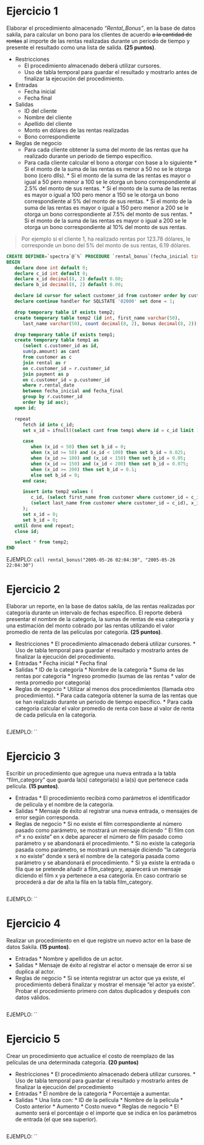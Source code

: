 # Ejercicio 1
Elaborar el procedimiento almacenado *“Rental_Bonus”*, en la base de datos sakila, para calcular un bono para los clientes de acuerdo ~~a la cantidad de rentas~~ al importe de las rentas realizadas durante un periodo de tiempo y presente el resultado como una lista de salida. **(25 puntos)**.

* Restricciones
    * El procedimiento almacenado deberá utilizar cursores.
    * Uso de tabla temporal para guardar el resultado y mostrarlo antes de finalizar la ejecución del procedimiento.
* Entradas
    * Fecha inicial
    * Fecha final
* Salidas
    * ID del cliente
    * Nombre del cliente
    * Apellido del cliente
    * Monto en dólares de las rentas realizadas
    * Bono correspondiente
* Reglas de negocio
    * Para cada cliente obtener la suma del monto de las rentas que ha realizado durante un periodo de tiempo específico.
    * Para cada cliente calcular el bono a otorgar con base a lo siguiente
          * Si el monto de la suma de las rentas es menor a 50 no se le otorga bono (cero dlls).
          * Si el monto de la suma de las rentas es mayor o igual a 50 pero menor a 100 se le otorga un bono correspondiente al 2.5% del monto de sus rentas.
          * Si el monto de la suma de las rentas es mayor o igual a 100 pero menor a 150 se le otorga un bono correspondiente al 5% del monto de sus rentas.
          * Si el monto de la suma de las rentas es mayor o igual a 150 pero menor a 200 se le otorga un bono correspondiente al 7.5% del monto de sus rentas.
          * Si el monto de la suma de las rentas es mayor o igual a 200 se le otorga un bono correspondiente al 10% del monto de sus rentas.
    
> Por ejemplo si el cliente 1, ha realizado rentas por 123.78 dólares, le corresponde un bono del 5% del monto de sus rentas, 6.19 dólares.

```sql
CREATE DEFINER=`spectra`@`%` PROCEDURE `rental_bonus`(fecha_inicial timestamp, fecha_final timestamp)
BEGIN
   declare done int default 0;
   declare c_id int default 0;
   declare x_id decimal(8, 2) default 0.00;
   declare b_id decimal(8, 2) default 0.00;

   declare id cursor for select customer_id from customer order by customer_id asc;
   declare continue handler for SQLSTATE '02000' set done = 1;

   drop temporary table if exists temp2;
   create temporary table temp2 (id int, first_name varchar(50), 
      last_name varchar(50), count decimal(8, 2), bonus decimal(8, 2));

   drop temporary table if exists temp1;
   create temporary table temp1 as
      (select c.customer_id as id,
      sum(p.amount) as cant
      from customer as c
      join rental as r
      on c.customer_id = r.customer_id
      join payment as p
      on c.customer_id = p.customer_id
      where r.rental_date 
      between fecha_inicial and fecha_final
      group by r.customer_id
      order by id asc);
   open id;

   repeat
      fetch id into c_id;
      set x_id = ifnull((select cant from temp1 where id = c_id limit 1), 0);

      case
         when (x_id < 50) then set b_id = 0;
         when (x_id >= 50) and (x_id < 100) then set b_id = 0.025;
         when (x_id >= 100) and (x_id < 150) then set b_id = 0.05;
         when (x_id >= 150) and (x_id < 200) then set b_id = 0.075;
         when (x_id >= 200) then set b_id = 0.1;
         else set b_id = 0;
      end case;

      insert into temp2 values (
         c_id, (select first_name from customer where customer_id = c_id), 
         (select last_name from customer where customer_id = c_id), x_id, b_id*x_id
      );
      set x_id = 0;
      set b_id = 0;
   until done end repeat;
   close id;

   select * from temp2;
END
```

EJEMPLO: `call rental_bonus("2005-05-26 02:04:30", "2005-05-26 22:04:30")`

# Ejercicio 2
Elaborar un reporte, en la base de datos sakila, de las rentas realizadas por categoría durante un intervalo de fechas específico. El reporte deberá presentar el nombre de la categoría, la sumas de rentas de esa categoría y una estimación del monto cobrado por las rentas utilizando el valor promedio de renta de las películas por categoría. **(25 puntos)**.

* Restricciones
      * El procedimiento almacenado deberá utilizar cursores.
      * Uso de tabla temporal para guardar el resultado y mostrarlo antes de finalizar la ejecución del procedimiento.
* Entradas
      * Fecha inicial
      * Fecha final
* Salidas
      * ID de la categoría
      * Nombre de la categoría
      * Suma de las rentas por categoría
      * Ingreso promedio (sumas de las rentas * valor de renta promedio por categoría)
* Reglas de negocio
      * Utilizar al menos dos procedimientos (llamada otro procedimiento).
      * Para cada categoría obtener la suma de las rentas que se han realizado durante un periodo de tiempo específico.
      * Para cada categoría calcular el valor promedio de renta con base al valor de renta de cada película en la categoría.

```sql

```

EJEMPLO: ``

# Ejercicio 3
Escribir un procedimiento que agregue una nueva entrada a la tabla “film_category” que guarda la(s) categoría(s) a la(s) que pertenece cada película. **(15 puntos)**.

* Entradas
      * El procedimiento recibirá como parámetros el identificador de película y el nombre de la categoría.
* Salidas
      * Mensaje de éxito al registrar una nueva entrada, o mensajes de error según corresponda.
* Reglas de negocio
      * Si no existe el film correspondiente al número pasado como parámetro, se mostrará un mensaje diciendo “ El film con nº x no existe” en x debe aparecer el número de film pasado como parámetro y se abandonará el procedimiento.
      * Si no existe la categoría pasada como parámetro, se mostrará un mensaje diciendo “la categoría x no existe” donde x será el nombre de la categoría pasada como parámetro y se abandonará el procedimiento.
      * Si ya existe la entrada o fila que se pretende añadir a film_category, aparecerá un mensaje diciendo el film x ya pertenece a esa categoría. En caso contrario se procederá a dar de alta la fila en la tabla film_category.

```sql

```

EJEMPLO: ``

# Ejercicio 4
Realizar un procedimiento en el que registre un nuevo actor en la base de datos Sakila. **(15 puntos)**.

* Entradas
      * Nombre y apellidos de un actor.
* Salidas
      * Mensaje de éxito al registrar el actor o mensaje de error si se duplica al actor.
* Reglas de negocio
      * Si se intenta registrar un actor que ya existe, el procedimiento deberá finalizar y mostrar el mensaje “el actor ya existe”. Probar el procedimiento primero con datos duplicados y después con datos válidos.

```sql

```
EJEMPLO: ``

# Ejercicio 5
Crear un procedimiento que actualice el costo de reemplazo de las películas de una determinada categoría. **(20 puntos)**
* Restricciones
      * El procedimiento almacenado deberá utilizar cursores.
      * Uso de tabla temporal para guardar el resultado y mostrarlo antes de finalizar la ejecución del procedimiento
* Entradas
      * El nombre de la categoría
      * Porcentaje a aumentar.
* Salidas
      * Una lista con:
      * ID de la película
      * Nombre de la película
      * Costo anterior
      * Aumento
      * Costo nuevo
      * Reglas de negocio
      * El aumento será el porcentaje o el importe que se indica en los parámetros de entrada (el que sea superior).

```sql

```

EJEMPLO: ``
